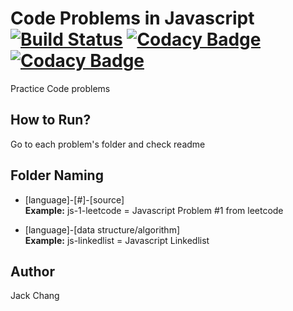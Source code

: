 # Code Problems in Javascript [![Build Status](https://travis-ci.org/wei0831/code-problems-js.svg?branch=master)](https://travis-ci.org/wei0831/code-problems-js) [![Codacy Badge](https://api.codacy.com/project/badge/Grade/35816664c7554395a8f93396c7bdb535)](https://www.codacy.com/app/wei0831/code-problems?utm_source=github.com&amp;utm_medium=referral&amp;utm_content=wei0831/code-problems&amp;utm_campaign=Badge_Grade) [![Codacy Badge](https://api.codacy.com/project/badge/Coverage/35816664c7554395a8f93396c7bdb535)](https://www.codacy.com/app/wei0831/code-problems?utm_source=github.com&amp;utm_medium=referral&amp;utm_content=wei0831/code-problems&amp;utm_campaign=Badge_Coverage)
Practice Code problems

## How to Run?
Go to each problem's folder and check readme

## Folder Naming  
- [language]-[#]-[source]  
**Example:**
js-1-leetcode = Javascript Problem #1 from leetcode

- [language]-[data structure/algorithm]  
**Example:**
js-linkedlist = Javascript Linkedlist

## Author
Jack Chang
